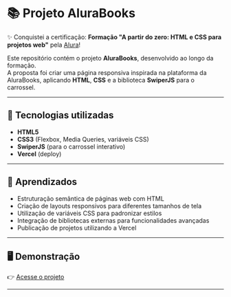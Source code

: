 # 📚 Projeto AluraBooks

✨ Conquistei a certificação: **Formação "A partir do zero: HTML e CSS para projetos web"** pela [Alura](https://www.alura.com.br)!  

Este repositório contém o projeto **AluraBooks**, desenvolvido ao longo da formação.  
A proposta foi criar uma página responsiva inspirada na plataforma da AluraBooks, aplicando **HTML**, **CSS** e a biblioteca **SwiperJS** para o carrossel.

---

## 🚀 Tecnologias utilizadas
- **HTML5**  
- **CSS3** (Flexbox, Media Queries, variáveis CSS)  
- **SwiperJS** (para o carrossel interativo)  
- **Vercel** (deploy)

---

## 🎯 Aprendizados
- Estruturação semântica de páginas web com HTML  
- Criação de layouts responsivos para diferentes tamanhos de tela  
- Utilização de variáveis CSS para padronizar estilos  
- Integração de bibliotecas externas para funcionalidades avançadas  
- Publicação de projetos utilizando a Vercel  

---

## 🖥️ Demonstração
👉 [Acesse o projeto](https://alura-books-jade-kappa.vercel.app/)  

---
